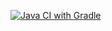[![Java CI with Gradle](https://github.com/uzvano/api-ci/actions/workflows/gradle.yml/badge.svg)](https://github.com/uzvano/api-ci/actions/workflows/gradle.yml)